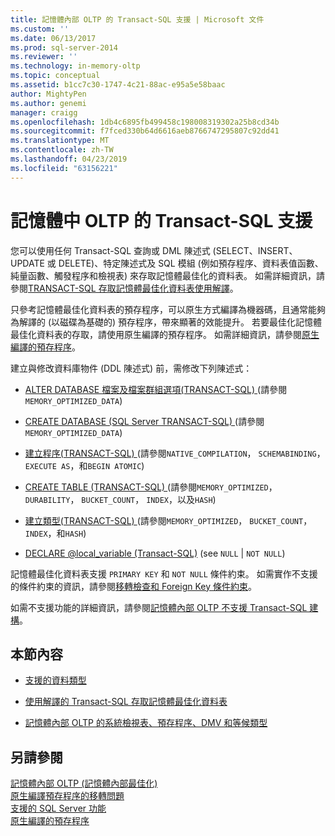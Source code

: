 ```yaml
---
title: 記憶體內部 OLTP 的 Transact-SQL 支援 | Microsoft 文件
ms.custom: ''
ms.date: 06/13/2017
ms.prod: sql-server-2014
ms.reviewer: ''
ms.technology: in-memory-oltp
ms.topic: conceptual
ms.assetid: b1cc7c30-1747-4c21-88ac-e95a5e58baac
author: MightyPen
ms.author: genemi
manager: craigg
ms.openlocfilehash: 1db4c6895fb499458c198008319302a25b8cd34b
ms.sourcegitcommit: f7fced330b64d6616aeb8766747295807c92dd41
ms.translationtype: MT
ms.contentlocale: zh-TW
ms.lasthandoff: 04/23/2019
ms.locfileid: "63156221"
---
```

# <a name="transact-sql-support-for-in-memory-oltp"></a>記憶體中 OLTP 的 Transact-SQL 支援
  您可以使用任何 Transact-SQL 查詢或 DML 陳述式 (SELECT、INSERT、UPDATE 或 DELETE)、特定陳述式及 SQL 模組 (例如預存程序、資料表值函數、純量函數、觸發程序和檢視表) 來存取記憶體最佳化的資料表。 如需詳細資訊，請參閱[TRANSACT-SQL 存取記憶體最佳化資料表使用解譯](accessing-memory-optimized-tables-using-interpreted-transact-sql.md)。  
  
 只參考記憶體最佳化資料表的預存程序，可以原生方式編譯為機器碼，且通常能夠為解譯的 (以磁碟為基礎的) 預存程序，帶來顯著的效能提升。 若要最佳化記憶體最佳化資料表的存取，請使用原生編譯的預存程序。 如需詳細資訊，請參閱[原生編譯的預存程序](natively-compiled-stored-procedures.md)。  
  
 建立與修改資料庫物件 (DDL 陳述式) 前，需修改下列陳述式：  
  
-   [ALTER DATABASE 檔案及檔案群組選項&#40;TRANSACT-SQL&#41; ](/sql/t-sql/statements/alter-database-transact-sql-file-and-filegroup-options) (請參閱`MEMORY_OPTIMIZED_DATA`)  
  
-   [CREATE DATABASE &#40;SQL Server TRANSACT-SQL&#41; ](/sql/t-sql/statements/create-database-sql-server-transact-sql) (請參閱`MEMORY_OPTIMIZED_DATA`)  
  
-   [建立程序&#40;TRANSACT-SQL&#41; ](/sql/t-sql/statements/create-procedure-transact-sql) (請參閱`NATIVE_COMPILATION`， `SCHEMABINDING`， `EXECUTE AS`，和`BEGIN ATOMIC`)  
  
-   [CREATE TABLE &#40;TRANSACT-SQL&#41; ](/sql/t-sql/statements/create-table-transact-sql) (請參閱`MEMORY_OPTIMIZED`， `DURABILITY`， `BUCKET_COUNT`， `INDEX`，以及`HASH`)  
  
-   [建立類型&#40;TRANSACT-SQL&#41; ](/sql/t-sql/statements/create-type-transact-sql) (請參閱`MEMORY_OPTIMIZED`， `BUCKET_COUNT`， `INDEX`，和`HASH`)  
  
-   [DECLARE @local_variable &#40;Transact-SQL&#41;](/sql/t-sql/language-elements/declare-local-variable-transact-sql) (see `NULL` | `NOT NULL`)  
  
 記憶體最佳化資料表支援 `PRIMARY KEY` 和 `NOT NULL` 條件約束。 如需實作不支援的條件約束的資訊，請參閱[移轉檢查和 Foreign Key 條件約束](../../database-engine/migrating-check-and-foreign-key-constraints.md)。  
  
 如需不支援功能的詳細資訊，請參閱[記憶體內部 OLTP 不支援 Transact-SQL 建構](transact-sql-constructs-not-supported-by-in-memory-oltp.md)。  
  
## <a name="in-this-section"></a>本節內容  
  
-   [支援的資料類型](supported-data-types-for-in-memory-oltp.md)  
  
-   [使用解譯的 Transact-SQL 存取記憶體最佳化資料表](accessing-memory-optimized-tables-using-interpreted-transact-sql.md)  
  
-   [記憶體內部 OLTP 的系統檢視表、預存程序、DMV 和等候類型](../../database-engine/system-views-stored-procedures-dmvs-and-wait-types-for-in-memory-oltp.md)  
  
## <a name="see-also"></a>另請參閱  
 [記憶體內部 OLTP &#40;記憶體內部最佳化&#41;](in-memory-oltp-in-memory-optimization.md)   
 [原生編譯預存程序的移轉問題](migration-issues-for-natively-compiled-stored-procedures.md)   
 [支援的 SQL Server 功能](unsupported-sql-server-features-for-in-memory-oltp.md)   
 [原生編譯的預存程序](natively-compiled-stored-procedures.md)  
  
  
